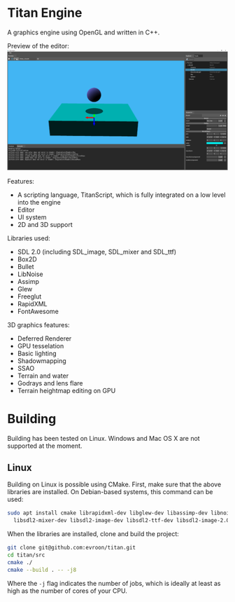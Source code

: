 # Titan Engine

A graphics engine using OpenGL and written in C++.

Preview of the editor:
![alt text](misc/titan_preview.png "Preview of the editor")

Features:
  - A scripting language, TitanScript, which is fully integrated on a low level into the engine
  - Editor
  - UI system
  - 2D and 3D support

Libraries used:
  - SDL 2.0 (including SDL_image, SDL_mixer and SDL_ttf)
  - Box2D
  - Bullet
  - LibNoise
  - Assimp
  - Glew
  - Freeglut
  - RapidXML
  - FontAwesome

3D graphics features:
  - Deferred Renderer
  - GPU tesselation
  - Basic lighting
  - Shadowmapping
  - SSAO
  - Terrain and water
  - Godrays and lens flare
  - Terrain heightmap editing on GPU

# Building
Building has been tested on Linux. Windows and Mac OS X are not supported at the moment.

## Linux
Building on Linux is possible using CMake. First, make sure that the above libraries are installed. On Debian-based systems, this command can be used:

```bash
sudo apt install cmake librapidxml-dev libglew-dev libassimp-dev libnoise-dev libbullet-dev libbox2d-dev \
  libsdl2-mixer-dev libsdl2-image-dev libsdl2-ttf-dev libsdl2-image-2.0-0 libsdl2-dev
```

When the libraries are installed, clone and build the project:
```bash
git clone git@github.com:evroon/titan.git
cd titan/src
cmake ./
cmake --build . -- -j8
```

Where the `-j` flag indicates the number of jobs, which is ideally at least as high as the number of cores of your CPU.
